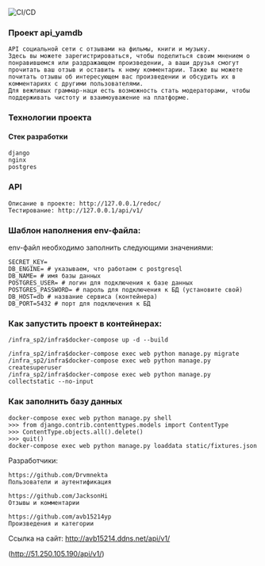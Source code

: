 ![CI/CD](https://github.com/avb15214yp/yamdb_final/actions/workflows/yamdb_workflow.yml/badge.svg)
### Проект api_yamdb

```
API социальной сети с отзывами на фильмы, книги и музыку.
Здесь вы можете зарегистрироваться, чтобы поделиться своим мнением о понравившемся или раздражающем произведении, а ваши друзья смогут прочитать ваш отзыв и оставить к нему комментарии. Также вы можете почитать отзывы об интересующем вас произведении и обсудить их в комментариях с другими пользователями.
Для вежливых граммар-наци есть возможность стать модераторами, чтобы поддерживать чистоту и взаимоуважение на платформе.
```
### Технологии проекта

#### Стек разработки
```
django
nginx
postgres
```

### API

```
Описание в проекте: http://127.0.0.1/redoc/
Тестирование: http://127.0.0.1/api/v1/
```

### Шаблон наполнения env-файла:
env-файл необходимо заполнить следующими значениями:
```
SECRET_KEY=
DB_ENGINE= # указываем, что работаем с postgresql
DB_NAME= # имя базы данных
POSTGRES_USER= # логин для подключения к базе данных
POSTGRES_PASSWORD= # пароль для подключения к БД (установите свой)
DB_HOST=db # название сервиса (контейнера)
DB_PORT=5432 # порт для подключения к БД
```

### Как запустить проект в контейнерах:


```
/infra_sp2/infra$docker-compose up -d --build

/infra_sp2/infra$docker-compose exec web python manage.py migrate
/infra_sp2/infra$docker-compose exec web python manage.py createsuperuser
/infra_sp2/infra$docker-compose exec web python manage.py collectstatic --no-input 
```
### Как заполнить базу данных
```
docker-compose exec web python manage.py shell
>>> from django.contrib.contenttypes.models import ContentType
>>> ContentType.objects.all().delete()
>>> quit()
docker-compose exec web python manage.py loaddata static/fixtures.json
```

Разработчики:

```
https://github.com/Drvmnekta
Пользователи и аутентификация
```

```
https://github.com/JacksonHi
Отзывы и комментарии
```

```
https://github.com/avb15214yp
Произведения и категории
```

Ссылка на сайт: http://avb15214.ddns.net/api/v1/          

(http://51.250.105.190/api/v1/)